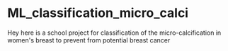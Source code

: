 # ML_classification_micro_calci
Hey here is a school project for classification of the micro-calcification in women's breast to prevent from potential breast cancer
